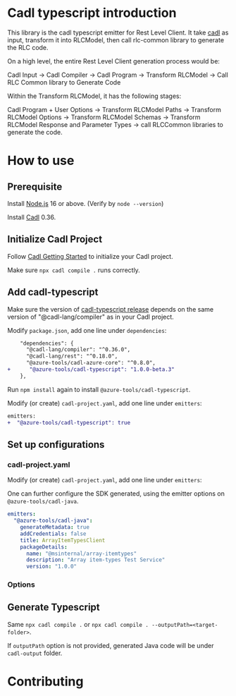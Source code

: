 # Cadl typescript introduction

This library is the cadl typescript emitter for Rest Level Client. It take [cadl](https://github.com/microsoft/cadl) as input, transform it into RLCModel, then call rlc-common library to generate the RLC code.

On a high level, the entire Rest Level Client generation process would be:

Cadl Input -> Cadl Compiler -> Cadl Program -> Transform RLCModel -> Call RLC Common library to Generate Code

Within the Transform RLCModel, it has the following stages:

Cadl Program + User Options -> Transform RLCModel Paths -> Transform RLCModel Options -> Transform RLCModel Schemas -> Transform RLCModel Response and Parameter Types -> call RLCCommon libraries to generate the code.

# How to use

## Prerequisite

Install [Node.js](https://nodejs.org/en/download/) 16 or above. (Verify by `node --version`)

Install [Cadl](https://github.com/microsoft/cadl/) 0.36.

## Initialize Cadl Project

Follow [Cadl Getting Started](https://github.com/microsoft/cadl/#using-node--npm) to initialize your Cadl project.

Make sure `npx cadl compile .` runs correctly.

## Add cadl-typescript

Make sure the version of [cadl-typescript release](https://www.npmjs.com/package/@azure-tools/cadl-typescript) depends on the same version of "@cadl-lang/compiler" as in your Cadl project.

Modify `package.json`, add one line under `dependencies`:

```diff
    "dependencies": {
      "@cadl-lang/compiler": "^0.36.0",
      "@cadl-lang/rest": "^0.18.0",
      "@azure-tools/cadl-azure-core": "^0.8.0",
+      "@azure-tools/cadl-typescript": "1.0.0-beta.3"
    },
```

Run `npm install` again to install `@azure-tools/cadl-typescript`.

Modify (or create) `cadl-project.yaml`, add one line under `emitters`:

```diff
emitters:
+  "@azure-tools/cadl-typescript": true
```

## Set up configurations

### cadl-project.yaml

Modify (or create) `cadl-project.yaml`, add one line under `emitters`:

One can further configure the SDK generated, using the emitter options on `@azure-tools/cadl-java`.

```yaml
emitters:
  "@azure-tools/cadl-java":
    generateMetadata: true
    addCredentials: false
    title: ArrayItemTypesClient
    packageDetails:
      name: "@msinternal/array-itemtypes"
      description: "Array item-types Test Service"
      version: "1.0.0"
```

### Options

## Generate Typescript

Same `npx cadl compile .` or `npx cadl compile . --outputPath=<target-folder>`.

If `outputPath` option is not provided, generated Java code will be under `cadl-output` folder.

# Contributing
